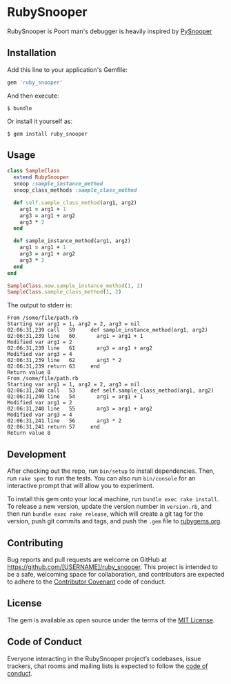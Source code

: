 # RubySnooper

RubySnooper is Poort man's debugger is heavily inspired by [PySnooper](https://github.com/cool-RR/PySnooper)

## Installation

Add this line to your application's Gemfile:

```ruby
gem 'ruby_snooper'
```

And then execute:

    $ bundle

Or install it yourself as:

    $ gem install ruby_snooper

## Usage

```ruby
class SampleClass
  extend RubySnooper
  snoop :sample_instance_method
  snoop_class_methods :sample_class_method

  def self.sample_class_method(arg1, arg2)
    arg1 = arg1 + 1
    arg3 = arg1 + arg2
    arg3 * 2
  end

  def sample_instance_method(arg1, arg2)
    arg1 = arg1 + 1
    arg3 = arg1 + arg2
    arg3 * 2
  end
end

SampleClass.new.sample_instance_method(1, 2)
SampleClass.sample_class_method(1, 2)
```

The output to stderr is:

```
From /some/file/path.rb
Starting var arg1 = 1, arg2 = 2, arg3 = nil
02:06:31,239 call   59     def sample_instance_method(arg1, arg2)
02:06:31,239 line   60       arg1 = arg1 + 1
Modified var arg1 = 2
02:06:31,239 line   61       arg3 = arg1 + arg2
Modified var arg3 = 4
02:06:31,239 line   62       arg3 * 2
02:06:31,239 return 63     end
Return value 8
From /some/file/path.rb
Starting var arg1 = 1, arg2 = 2, arg3 = nil
02:06:31,240 call   53     def self.sample_class_method(arg1, arg2)
02:06:31,240 line   54       arg1 = arg1 + 1
Modified var arg1 = 2
02:06:31,240 line   55       arg3 = arg1 + arg2
Modified var arg3 = 4
02:06:31,241 line   56       arg3 * 2
02:06:31,241 return 57     end
Return value 8
```

## Development

After checking out the repo, run `bin/setup` to install dependencies. Then, run `rake spec` to run the tests. You can also run `bin/console` for an interactive prompt that will allow you to experiment.

To install this gem onto your local machine, run `bundle exec rake install`. To release a new version, update the version number in `version.rb`, and then run `bundle exec rake release`, which will create a git tag for the version, push git commits and tags, and push the `.gem` file to [rubygems.org](https://rubygems.org).

## Contributing

Bug reports and pull requests are welcome on GitHub at https://github.com/[USERNAME]/ruby_snooper. This project is intended to be a safe, welcoming space for collaboration, and contributors are expected to adhere to the [Contributor Covenant](http://contributor-covenant.org) code of conduct.

## License

The gem is available as open source under the terms of the [MIT License](https://opensource.org/licenses/MIT).

## Code of Conduct

Everyone interacting in the RubySnooper project’s codebases, issue trackers, chat rooms and mailing lists is expected to follow the [code of conduct](https://github.com/[USERNAME]/ruby_snooper/blob/master/CODE_OF_CONDUCT.md).
